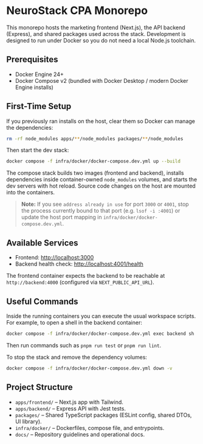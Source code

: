 # NeuroStack CPA Monorepo

This monorepo hosts the marketing frontend (Next.js), the API backend (Express), and shared packages used across the stack. Development is designed to run under Docker so you do not need a local Node.js toolchain.

## Prerequisites

- Docker Engine 24+
- Docker Compose v2 (bundled with Docker Desktop / modern Docker Engine installs)

## First-Time Setup

If you previously ran installs on the host, clear them so Docker can manage the dependencies:

```bash
rm -rf node_modules apps/**/node_modules packages/**/node_modules
```

Then start the dev stack:

```bash
docker compose -f infra/docker/docker-compose.dev.yml up --build
```

The compose stack builds two images (frontend and backend), installs dependencies inside container-owned `node_modules` volumes, and starts the dev servers with hot reload. Source code changes on the host are mounted into the containers.

> **Note:** If you see `address already in use` for port `3000` or `4001`, stop the process currently bound to that port (e.g. `lsof -i :4001`) or update the host port mapping in `infra/docker/docker-compose.dev.yml`.

## Available Services

- Frontend: <http://localhost:3000>
- Backend health check: <http://localhost:4001/health>

The frontend container expects the backend to be reachable at `http://backend:4000` (configured via `NEXT_PUBLIC_API_URL`).

## Useful Commands

Inside the running containers you can execute the usual workspace scripts. For example, to open a shell in the backend container:

```bash
docker compose -f infra/docker/docker-compose.dev.yml exec backend sh
```

Then run commands such as `pnpm run test` or `pnpm run lint`.

To stop the stack and remove the dependency volumes:

```bash
docker compose -f infra/docker/docker-compose.dev.yml down -v
```

## Project Structure

- `apps/frontend/` – Next.js app with Tailwind.
- `apps/backend/` – Express API with Jest tests.
- `packages/` – Shared TypeScript packages (ESLint config, shared DTOs, UI library).
- `infra/docker/` – Dockerfiles, compose file, and entrypoints.
- `docs/` – Repository guidelines and operational docs.
